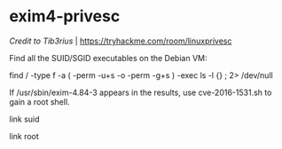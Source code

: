 # exim4-privesc
*Credit to Tib3rius* | https://tryhackme.com/room/linuxprivesc

Find all the SUID/SGID executables on the Debian VM:

find / -type f -a \( -perm -u+s -o -perm -g+s \) -exec ls -l {} \; 2> /dev/null

If /usr/sbin/exim-4.84-3 appears in the results, use cve-2016-1531.sh to gain a root shell.

link suid

link root
